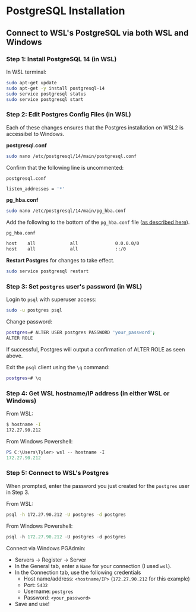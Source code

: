 # PostgreSQL Installation

## Connect to WSL's PostgreSQL via both WSL and Windows

### Step 1: Install PostgreSQL 14 (in WSL)

In WSL terminal:

```bash
sudo apt-get update
sudo apt-get -y install postgresql-14
sudo service postgresql status
sudo service postgresql start
```

### Step 2: Edit Postgres Config Files (in WSL)
Each of these changes ensures that the Postgres installation on WSL2 is accessibel to Windows.

**postgresql.conf**

```bash
sudo nano /etc/postgresql/14/main/postgresql.conf
```

Confirm that the following line is uncommented:

`postgresql.conf`
```bash
listen_addresses = '*'
```

**pg_hba.conf**

```bash
sudo nano /etc/postgresql/14/main/pg_hba.conf
```

Add the following to the bottom of the `pg_hba.conf` file ([as described here](https://www.cybertec-postgresql.com/en/postgresql-on-wsl2-for-windows-install-and-setup/)).

`pg_hba.conf`
```bash
host    all             all              0.0.0.0/0                       scram-sha-256
host    all             all              ::/0                            scram-sha-256
```

**Restart Postgres** for changes to take effect.
```bash
sudo service postgresql restart
```

### Step 3: Set `postgres` user's password (in WSL)

Login to `psql` with superuser access:
```bash
sudo -u postgres psql
```

Change password:
```bash
postgres=# ALTER USER postgres PASSWORD 'your_password';
ALTER ROLE
```

If successful, Postgres will output a confirmation of ALTER ROLE as seen above.

Exit the `psql` client using the `\q` command:

```bash
postgres=# \q
```

### Step 4: Get WSL hostname/IP address (in either WSL or Windows)

From WSL:
```bash
$ hostname -I
172.27.90.212
```

From Windows Powershell:
```powershell
PS C:\Users\Tyler> wsl -- hostname -I
172.27.90.212
```

### Step 5: Connect to WSL's Postgres

When prompted, enter the password you just created for the `postgres` user in Step 3.

From WSL:
```bash
psql -h 172.27.90.212 -U postgres -d postgres
```

From Windows Powershell:
```powershell
psql -h 172.27.90.212 -U postgres -d postgres
```

Connect via Windows PGAdmin:
- Servers -> Register -> Server
- In the General tab, enter a `Name` for your connection (I used `wsl`).
- In the Connection tab, use the following credentials
  - Host name/address: `<hostname/IP>` (`172.27.90.212` for this example)
  - Port: `5432`
  - Username: `postgres`
  - Password: `<your_password>`
- Save and use!

